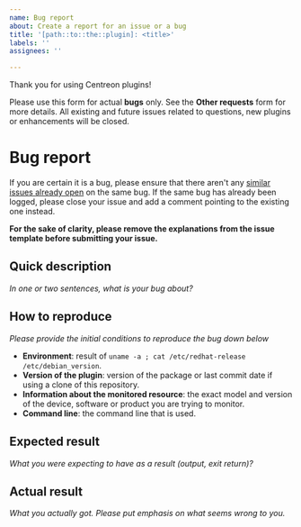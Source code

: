 ```yaml
---
name: Bug report
about: Create a report for an issue or a bug
title: '[path::to::the::plugin]: <title>'
labels: ''
assignees: ''

---
```


Thank you for using Centreon plugins!

Please use this form for actual **bugs** only. See the **Other requests** form for more details.
All existing and future issues related to questions, new plugins or enhancements will be closed.

# Bug report

If you are certain it is a bug, please ensure that there aren't any [similar issues already open](https://github.com/centreon/centreon-plugins/issues) on the same bug. 
If the same bug has already been logged, please close your issue and add a comment pointing to the existing one instead.

**For the sake of clarity, please remove the explanations from the issue template before submitting your issue.**

## Quick description

*In one or two sentences, what is your bug about?*

## How to reproduce

*Please provide the initial conditions to reproduce the bug down below*

- **Environment**: result of `uname -a ; cat /etc/redhat-release /etc/debian_version`.
- **Version of the plugin**: version of the package or last commit date if using a clone of this repository.
- **Information about the monitored resource**: the exact model and version of the device, software or product you are trying to monitor.
- **Command line**: the command line that is used.

## Expected result

*What you were expecting to have as a result (output, exit return)?*

## Actual result

*What you actually got. Please put emphasis on what seems wrong to you.*

